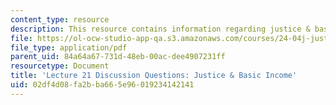 ```yaml
---
content_type: resource
description: This resource contains information regarding justice & basic income.
file: https://ol-ocw-studio-app-qa.s3.amazonaws.com/courses/24-04j-justice-spring-2012/02df4d08fa2bba665e96019234142141_MIT24_04JS12_disc21.pdf
file_type: application/pdf
parent_uid: 84a64a67-731d-48eb-00ac-dee4907231ff
resourcetype: Document
title: 'Lecture 21 Discussion Questions: Justice & Basic Income'
uid: 02df4d08-fa2b-ba66-5e96-019234142141
---
```

